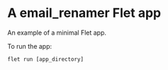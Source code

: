 # A email_renamer Flet app

An example of a minimal Flet app.

To run the app:

```
flet run [app_directory]
```